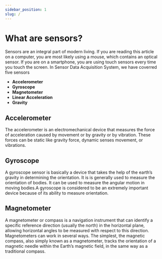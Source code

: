 ```yaml
---
sidebar_position: 1
slug: /
---
```


# What are sensors?

Sensors are an integral part of modern living. If you are reading this article on a computer, you are most likely using a mouse, which contains an optical sensor. If you are on a smartphone, you are using touch sensors every time you touch the screen.
In Sensor Data Acquisition System, we have coverred five sensors
 - **Accelerometer** 
 - **Gyroscope** 
 - **Magnetometer**
 - **Linear Acceleration**
 - **Gravity**
## Accelerometer

The accelerometer is an electromechanical device that measures the force of acceleration caused by movement or by gravity or by vibration. These forces can be static like gravity force, dynamic senses movement, or vibrations.
<!-- 
#### Accelerometer in smart devices
The accelerometer in smartphone measures the linear acceleration of the device. When at rest position in whatever orientation, the figure represents the force of gravity active on the device at the same time it also measures the acceleration on the X and Y axis which will be zero.
It detects changes in the orientation and accordingly rotates the mobile screen. Basically, it helps your smartphone know up form down. -->


## Gyroscope

A gyroscope sensor is basically a device that takes the help of the earth’s gravity in determining the orientation. It is is generally used to measure the orientation of bodies. It can be used to measure the angular motion in moving bodies.A gyroscope is considered to be an extremely important device because of its ability to measure orientation. 

<!-- #### Gyroscope in smart devices

Gyroscope Sensors have become an indispensable part of smartdevices these days. All the games which we play using motion senses are because of the gyroscope sensor. One of the best examples is the very popular Pokemon Go game which is completely based on the principle of gyroscopic sensors. We also need a gyroscope to view 360-degree videos on our mobile phones. -->

## Magnetometer

A magnetometer or compass is a navigation instrument that can identify a specific reference direction (usually the north) in the horizontal plane, allowing horizontal angles to be measured with respect to this direction. Magnetometers can work in several ways. The simplest, the magnetic compass, also simply known as a magnetometer, tracks the orientation of a magnetic needle within the Earth’s magnetic field, in the same way as a traditional compass.

<!-- #### Magnetometer in smart devices

The magnetometer sensor in a device detects the magnetic orientation of the device in relation to the X, Y and Z axes in relation to the real world north direction beside electromagnetic field EMF. -->


<!-- Or **try Docusaurus immediately** with **[docusaurus.new](https://docusaurus.new)**.

### What you'll need

- [Node.js](https://nodejs.org/en/download/) version 16.14 or above:
  - When installing Node.js, you are recommended to check all checkboxes related to dependencies.

## Generate a new site

Generate a new Docusaurus site using the **classic template**.

The classic template will automatically be added to your project after you run the command:

```bash
npm init docusaurus@latest my-website classic
```

You can type this command into Command Prompt, Powershell, Terminal, or any other integrated terminal of your code editor.

The command also installs all necessary dependencies you need to run Docusaurus.

## Start your site

Run the development server:

```bash
cd my-website
npm run start
```

The `cd` command changes the directory you're working with. In order to work with your newly created Docusaurus site, you'll need to navigate the terminal there.

The `npm run start` command builds your website locally and serves it through a development server, ready for you to view at http://localhost:3000/.

Open `docs/intro.md` (this page) and edit some lines: the site **reloads automatically** and displays your changes. -->
